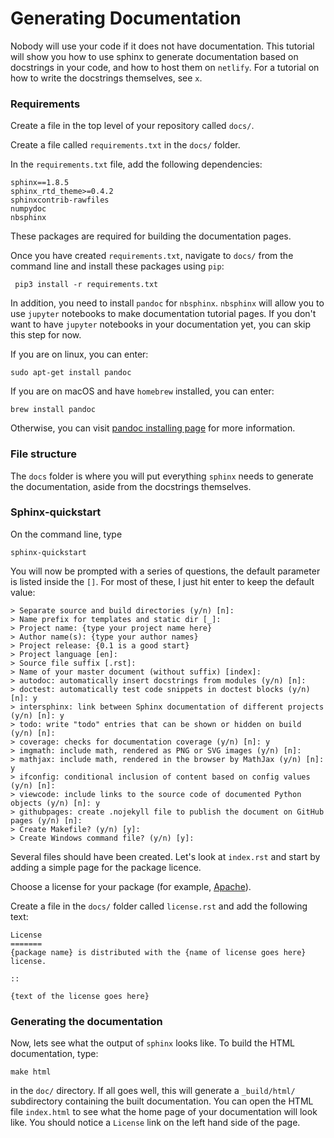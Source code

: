 # Generating Documentation 
Nobody will use your code if it does not have documentation. 
This tutorial will show you how to use sphinx to generate documentation based on 
docstrings in your code, and how to host them on `netlify`. For a tutorial on how to 
write the docstrings themselves, see `x`.

### Requirements

Create a file in the top level of your repository called `docs/`.

Create a file called `requirements.txt` in the `docs/` folder. 

In the `requirements.txt` file, add the following dependencies: 
  
    sphinx==1.8.5
    sphinx_rtd_theme>=0.4.2
    sphinxcontrib-rawfiles
    numpydoc
    nbsphinx

These packages are required for building the documentation pages. 

Once you have created `requirements.txt`, navigate to `docs/` from the
command line and install these packages using `pip`: 

     pip3 install -r requirements.txt
     
In addition, you need to install `pandoc` for `nbsphinx`. `nbsphinx` will allow
you to use `jupyter` notebooks to make documentation tutorial pages. If you don't want 
to have `jupyter` notebooks in your documentation yet, you can skip this step for now.

If you are on linux, you can enter: 

    sudo apt-get install pandoc

If you are on macOS and have `homebrew` installed, you can enter:

    brew install pandoc

Otherwise, you can visit [pandoc installing page](https://pandoc.org/installing.html) 
for more information.

### File structure
The `docs` folder is where you will put everything `sphinx` needs to generate the 
documentation, aside from the docstrings themselves. 

### Sphinx-quickstart
On the command line, type

    sphinx-quickstart
  
You will now be prompted with a series of questions, the default parameter is listed
inside the `[]`. For most of these, I just hit enter to keep the default value: 

    > Separate source and build directories (y/n) [n]:
    > Name prefix for templates and static dir [_]:
    > Project name: {type your project name here}
    > Author name(s): {type your author names}
    > Project release: {0.1 is a good start}
    > Project language [en]:
    > Source file suffix [.rst]:
    > Name of your master document (without suffix) [index]:
    > autodoc: automatically insert docstrings from modules (y/n) [n]:
    > doctest: automatically test code snippets in doctest blocks (y/n) [n]: y
    > intersphinx: link between Sphinx documentation of different projects (y/n) [n]: y
    > todo: write "todo" entries that can be shown or hidden on build (y/n) [n]:
    > coverage: checks for documentation coverage (y/n) [n]: y
    > imgmath: include math, rendered as PNG or SVG images (y/n) [n]:
    > mathjax: include math, rendered in the browser by MathJax (y/n) [n]: y
    > ifconfig: conditional inclusion of content based on config values (y/n) [n]:
    > viewcode: include links to the source code of documented Python objects (y/n) [n]: y
    > githubpages: create .nojekyll file to publish the document on GitHub pages (y/n) [n]:
    > Create Makefile? (y/n) [y]:
    > Create Windows command file? (y/n) [y]:

Several files should have been created. Let's look at `index.rst` and start by adding a
simple page for the package licence. 

Choose a license for your package 
(for example, [Apache](https://www.apache.org/licenses/LICENSE-2.0.txt)).

Create a file in the `docs/` folder called `license.rst` and add the following text:

    License
    =======
    {package name} is distributed with the {name of license goes here} license.

    ::
    
    {text of the license goes here}
    


### Generating the documentation

Now, lets see what the output of `sphinx` looks like. To build the HTML documentation,
type:

    make html

in the `doc/` directory. If all goes well, this will generate a `_build/html/` 
subdirectory containing the built documentation. You can open the HTML file `index.html`
to see what the home page of your documentation will look like. You should notice a
`License` link on the left hand side of the page.
